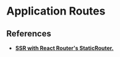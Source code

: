 # Application Routes

## References

- [**SSR with React Router's StaticRouter.**](https://reacttraining.com/react-router/web/guides/server-rendering)
